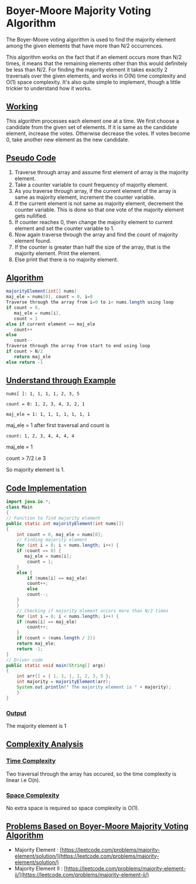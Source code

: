 # Boyer-Moore Majority Voting Algorithm

The Boyer-Moore voting algorithm is used to find the majority element among the given elements that have more than N/2 occurrences.

This algorithm works on the fact that if an element occurs more than N/2 times, it means that the remaining elements other than this would definitely be less than N/2. For finding the majority element it takes exactly 2 traversals over the given elements, and works in O(N) time complexity and O(1) space complexity. It's also quite simple to implement, though a little trickier to understand how it works.

## [Working](https://utkarsh1504.github.io/DSA-Java/bmmv-algorithm#working)

This algorithm processes each element one at a time. We first choose a candidate from the given set of elements. If it is same as the candidate element, increase the votes. Otherwise decrease the votes. If votes become 0, take another new element as the new candidate.

## [Pseudo Code](https://utkarsh1504.github.io/DSA-Java/bmmv-algorithm#pseudo-code)

1. Traverse through array and assume first element of array is the majority element.
2. Take a counter variable to count frequency of majority element.
3. As you traverse through array, if the current element of the array is same as majority element, increment the counter variable.
4. If the current element is not same as majority element, decrement the counter variable. This is done so that one vote of the majority element gets nullified.
5. If counter reaches 0, then change the majority element to current element and set the counter variable to 1.
6. Now again traverse through the array and find the count of majority element found.
7. If the counter is greater than half the size of the array, that is the majority element. Print the element.
8. Else print that there is no majority element.

## [Algorithm](https://utkarsh1504.github.io/DSA-Java/bmmv-algorithm#algorithm)

```java
majorityElement(int[] nums)
maj_ele = nums[0], count = 0, i=0
Traverse through the array from i=0 to i< nums.length using loop 
if count = 0, 
   maj_ele = nums[i], 
   count = 1
else if current element == maj_ele
   count++
else 
   count--
Traverse through the array from start to end using loop
if count > N/2
   return maj_ele  
else return -1
```

## [Understand through Example](https://utkarsh1504.github.io/DSA-Java/bmmv-algorithm#understand-through-example)

`nums[ ]: 1, 1, 1, 1, 2, 3, 5`

`count = 0: 1, 2, 3, 4, 3, 2, 1`

`maj_ele = 1: 1, 1, 1, 1, 1, 1, 1`

maj_ele = 1 after first traversal and count is

`count: 1, 2, 3, 4, 4, 4, 4`

maj_ele = 1

count > 7/2 i.e 3

So majority element is 1.

## [Code Implementation](https://utkarsh1504.github.io/DSA-Java/bmmv-algorithm#code-implementation)

```java
import java.io.*;
class Main
{
// Function to find majority element 
public static int majorityElement(int nums[])
{
	int count = 0, maj_ele = nums[0];
	// Finding majority element
	for (int i = 0; i < nums.length; i++) {
	if (count == 0) {
       maj_ele = nums[i];
		count = 1;
	}
	else {
		if (nums[i] == maj_ele)
		count++;
		else
		count--;
	}
	}
	// Checking if majority element occurs more than N/2 times
	for (int i = 0; i < nums.length; i++) {
	if (nums[i] == maj_ele)
		count++;
	}
	if (count > (nums.length / 2))
	return maj_ele;
	return -1;
}
// Driver code
public static void main(String[] args)
{
	int arr[] = { 1, 1, 1, 1, 2, 3, 5 };
	int majority = majorityElement(arr);
	System.out.println(" The majority element is " + majority);
	}
}
```

### [Output](https://utkarsh1504.github.io/DSA-Java/bmmv-algorithm#output)

The majority element is 1

## [Complexity Analysis](https://utkarsh1504.github.io/DSA-Java/bmmv-algorithm#complexity-analysis)

### [Time Complexity](https://utkarsh1504.github.io/DSA-Java/bmmv-algorithm#time-complexity)

Two traversal through the array has occured, so the time complexity is linear i.e O(n).

### [Space Complexity](https://utkarsh1504.github.io/DSA-Java/bmmv-algorithm#space-complexity)

No extra space is required so space complexity is O(1).

## [Problems Based on Boyer-Moore Majority Voting Algorithm](https://utkarsh1504.github.io/DSA-Java/bmmv-algorithm#problems-based-on-boyer-moore-majority-voting-algorithm)

- Majority Element : [https://leetcode.com/problems/majority-element/solution/](https://leetcode.com/problems/majority-element/solution/)
- Majority Element II : [https://leetcode.com/problems/majority-element-ii/](https://leetcode.com/problems/majority-element-ii/)